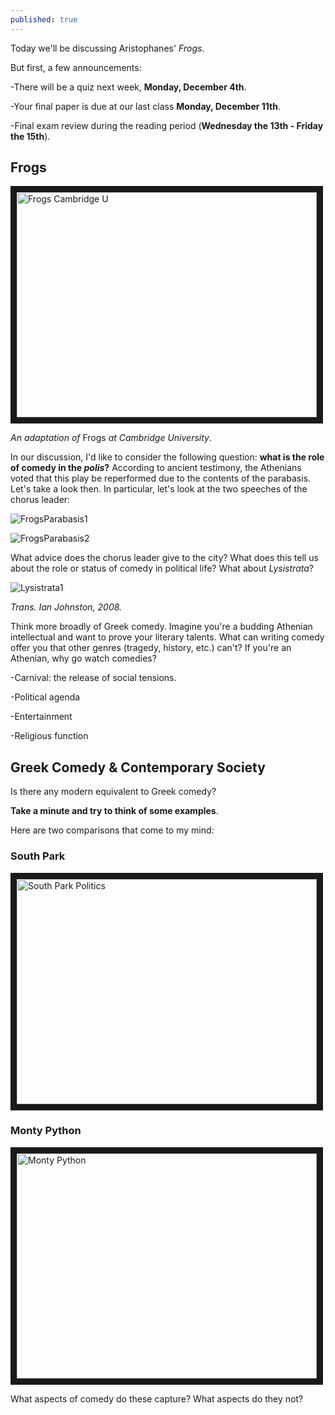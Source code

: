 ```yaml
---
published: true
---
```

Today we'll be discussing Aristophanes' *Frogs*. 

But first, a few announcements:

-There will be a quiz next week, **Monday, December 4th**.

-Your final paper is due at our last class **Monday, December 11th**.

-Final exam review during the reading period (**Wednesday the 13th - Friday the 15th**).

## Frogs ##

<a href="http://www.youtube.com/watch?feature=player_embedded&v=yYYQIn_sC-4
" target="_blank"><img src="http://img.youtube.com/vi/yYYQIn_sC-4/0.jpg" 
alt="Frogs Cambridge U" width="480" height="360" border="10" /></a>

*An adaptation of* Frogs *at Cambridge University*.

In our discussion, I'd like to consider the following question: **what is the role of comedy in the *polis*?** According to ancient testimony, the Athenians voted that this play be reperformed due to the contents of the parabasis. Let's take a look then. In particular, let's look at the two speeches of the chorus leader:

![FrogsParabasis1](https://rympasco.github.io/images/FrogsParabasis1.png)

![FrogsParabasis2](https://rympasco.github.io/images/FrogsParabasis2.png)

What advice does the chorus leader give to the city? What does this tell us about the role or status of comedy in political life? What about *Lysistrata*?

![Lysistrata1](http://rympasco.github.io/images/Lysistrata1.png)

*Trans. Ian Johnston, 2008.*

Think more broadly of Greek comedy. Imagine you're a budding Athenian intellectual and want to prove your literary talents. What can writing comedy offer you that other genres (tragedy, history, etc.) can't? If you're an Athenian, why go watch comedies?

-Carnival: the release of social tensions.

-Political agenda

-Entertainment

-Religious function

## Greek Comedy & Contemporary Society ##

Is there any modern equivalent to Greek comedy?

**Take a minute and try to think of some examples**.

Here are two comparisons that come to my mind:
### South Park
<a href="http://www.youtube.com/watch?feature=player_embedded&v=TlqKFlU7YAs
" target="_blank"><img src="http://img.youtube.com/vi/TlqKFlU7YAs/0.jpg" 
alt="South Park Politics" width="480" height="360" border="10" /></a>

### Monty Python
<a href="http://www.youtube.com/watch?feature=player_embedded&v=Ka9mfZbTFbk
" target="_blank"><img src="http://img.youtube.com/vi/Ka9mfZbTFbk/0.jpg" 
alt="Monty Python" width="480" height="360" border="10" /></a>

What aspects of comedy do these capture? What aspects do they not? 
